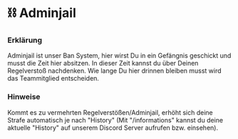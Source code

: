 # ⛓ Adminjail

### Erklärung <a href="#0-toc-title" id="0-toc-title"></a>

Adminjail ist unser Ban System, hier wirst Du in ein Gefängnis geschickt und musst die Zeit hier absitzen. In dieser Zeit kannst du über Deinen Regelverstoß nachdenken. Wie lange Du hier drinnen bleiben musst wird das Teammitglied entscheiden.

### Hinweise

Kommt es zu vermehrten Regelverstößen/Adminjail, erhöht sich deine Strafe automatisch je nach "History" (Mit "/informations" kannst du deine aktuelle "History" auf unserem Discord Server aufrufen bzw. einsehen).
